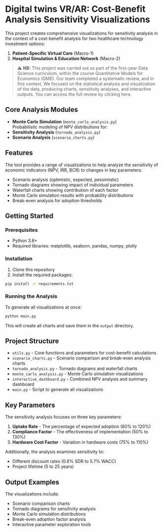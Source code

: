 
# Digital twins VR/AR: Cost-Benefit Analysis Sensitivity Visualizations

This project creates comprehensive visualizations for sensitivity analysis in the context of a cost-benefit analysis for two healthcare technology investment options:

1. **Patient-Specific Virtual Care** (Macro-1)
2. **Hospital Simulation & Education Network** (Macro-2)

> ⚠️ **NB:** This project was carried out as part of the first-year Data Science curriculum, within the course Quantitative Models for Economics (QME). Our team completed a systematic review, and in this context, We focused on the statistical analysis and visualization of the data, producing charts, sensitivity analyses, and interactive outputs. You can access the full review by clicking here.

## Core Analysis Modules
- **Monte Carlo Simulation** (`monte_carlo_analysis.py`)  
  Probabilistic modeling of NPV distributions for:
- **Sensitivity Analysis** (`tornado_analysis.py`)   
- **Scenario Analysis** (`scenario_charts.py`)
## Features

The tool provides a range of visualizations to help analyze the sensitivity of economic indicators (NPV, IRR, BCR) to changes in key parameters:

- Scenario analysis (optimistic, expected, pessimistic)
- Tornado diagrams showing impact of individual parameters
- Waterfall charts showing contribution of each factor
- Monte Carlo simulation results with probability distributions
- Break-even analysis for adoption thresholds

## Getting Started

### Prerequisites

- Python 3.8+
- Required libraries: matplotlib, seaborn, pandas, numpy, plotly

### Installation

1. Clone this repository
2. Install the required packages:

```bash
pip install -r requirements.txt
```

### Running the Analysis

To generate all visualizations at once:

```bash
python main.py
```

This will create all charts and save them in the `output` directory.

## Project Structure

- `utils.py` - Core functions and parameters for cost-benefit calculations
- `scenario_charts.py` - Scenario comparison and break-even analysis charts
- `tornado_analysis.py` - Tornado diagrams and waterfall charts
- `monte_carlo_analysis.py` - Monte Carlo simulation visualizations
- `interactive_dashboard.py` - Combined NPV analysis and summary dashboard
- `main.py` - Script to generate all visualizations

## Key Parameters

The sensitivity analysis focuses on three key parameters:

1. **Uptake Rate** - The percentage of expected adoption (60% to 120%)
2. **Compliance Factor** - The effectiveness of implementation (50% to 130%) 
3. **Hardware Cost Factor** - Variation in hardware costs (75% to 110%)

Additionally, the analysis examines sensitivity to:

- Different discount rates (0.8% SDR to 5.7% WACC)
- Project lifetime (5 to 25 years)

## Output Examples

The visualizations include:

- Scenario comparison charts
- Tornado diagrams for sensitivity analysis
- Monte Carlo simulation distributions
- Break-even adoption factor analysis
- Interactive parameter exploration tools
